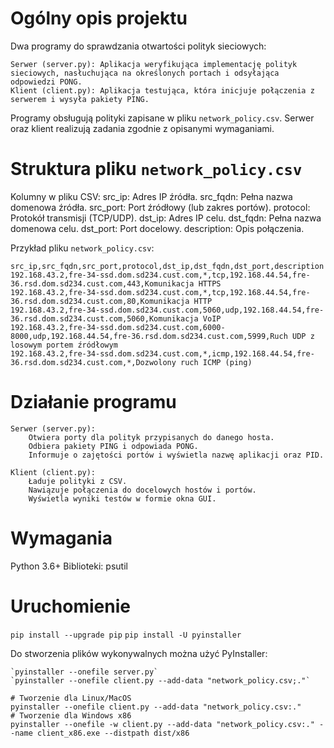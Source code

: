 # Ogólny opis projektu

Dwa programy do sprawdzania otwartości polityk sieciowych:

    Serwer (server.py): Aplikacja weryfikująca implementację polityk sieciowych, nasłuchująca na określonych portach i odsyłająca odpowiedzi PONG.
    Klient (client.py): Aplikacja testująca, która inicjuje połączenia z serwerem i wysyła pakiety PING.

Programy obsługują polityki zapisane w pliku `network_policy.csv`. Serwer oraz klient realizują zadania zgodnie z opisanymi wymaganiami.

# Struktura pliku `network_policy.csv`

Kolumny w pliku CSV:
    src_ip: Adres IP źródła.
    src_fqdn: Pełna nazwa domenowa źródła.
    src_port: Port źródłowy (lub zakres portów).
    protocol: Protokół transmisji (TCP/UDP).
    dst_ip: Adres IP celu.
    dst_fqdn: Pełna nazwa domenowa celu.
    dst_port: Port docelowy.
    description: Opis połączenia.

Przykład pliku `network_policy.csv`:
```
src_ip,src_fqdn,src_port,protocol,dst_ip,dst_fqdn,dst_port,description
192.168.43.2,fre-34-ssd.dom.sd234.cust.com,*,tcp,192.168.44.54,fre-36.rsd.dom.sd234.cust.com,443,Komunikacja HTTPS
192.168.43.2,fre-34-ssd.dom.sd234.cust.com,*,tcp,192.168.44.54,fre-36.rsd.dom.sd234.cust.com,80,Komunikacja HTTP
192.168.43.2,fre-34-ssd.dom.sd234.cust.com,5060,udp,192.168.44.54,fre-36.rsd.dom.sd234.cust.com,5060,Komunikacja VoIP
192.168.43.2,fre-34-ssd.dom.sd234.cust.com,6000-8000,udp,192.168.44.54,fre-36.rsd.dom.sd234.cust.com,5999,Ruch UDP z losowym portem źródłowym
192.168.43.2,fre-34-ssd.dom.sd234.cust.com,*,icmp,192.168.44.54,fre-36.rsd.dom.sd234.cust.com,*,Dozwolony ruch ICMP (ping)
```

# Działanie programu

    Serwer (server.py):
        Otwiera porty dla polityk przypisanych do danego hosta.
        Odbiera pakiety PING i odpowiada PONG.
        Informuje o zajętości portów i wyświetla nazwę aplikacji oraz PID.

    Klient (client.py):
        Ładuje polityki z CSV.
        Nawiązuje połączenia do docelowych hostów i portów.
        Wyświetla wyniki testów w formie okna GUI.

# Wymagania

Python 3.6+
Biblioteki: psutil


# Uruchomienie

`pip install --upgrade pip`
`pip install -U pyinstaller`


Do stworzenia plików wykonywalnych można użyć PyInstaller:

    `pyinstaller --onefile server.py`
    `pyinstaller --onefile client.py --add-data "network_policy.csv;."`

```
# Tworzenie dla Linux/MacOS
pyinstaller --onefile client.py --add-data "network_policy.csv:."
# Tworzenie dla Windows x86
pyinstaller --onefile -w client.py --add-data "network_policy.csv:." --name client_x86.exe --distpath dist/x86
```
